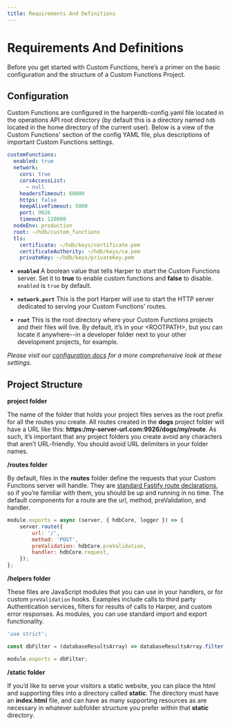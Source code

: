 ```yaml
---
title: Requirements And Definitions
---
```


# Requirements And Definitions

Before you get started with Custom Functions, here’s a primer on the basic configuration and the structure of a Custom Functions Project.

## Configuration

Custom Functions are configured in the harperdb-config.yaml file located in the operations API root directory (by default this is a directory named `hdb` located in the home directory of the current user). Below is a view of the Custom Functions' section of the config YAML file, plus descriptions of important Custom Functions settings.

```yaml
customFunctions:
  enabled: true
  network:
    cors: true
    corsAccessList:
      - null
    headersTimeout: 60000
    https: false
    keepAliveTimeout: 5000
    port: 9926
    timeout: 120000
  nodeEnv: production
  root: ~/hdb/custom_functions
  tls:
    certificate: ~/hdb/keys/certificate.pem
    certificateAuthority: ~/hdb/keys/ca.pem
    privateKey: ~/hdb/keys/privateKey.pem
```

- **`enabled`**
  A boolean value that tells Harper to start the Custom Functions server. Set it to **true** to enable custom functions and **false** to disable. `enabled` is `true` by default.

- **`network.port`**
  This is the port Harper will use to start the HTTP server dedicated to serving your Custom Functions’ routes.

- **`root`**
  This is the root directory where your Custom Functions projects and their files will live. By default, it’s in your \<ROOTPATH>, but you can locate it anywhere--in a developer folder next to your other development projects, for example.

_Please visit our [configuration docs](../configuration) for a more comprehensive look at these settings._

## Project Structure

**project folder**

The name of the folder that holds your project files serves as the root prefix for all the routes you create. All routes created in the **dogs** project folder will have a URL like this: **https:/my-server-url.com:9926/dogs/my/route**. As such, it’s important that any project folders you create avoid any characters that aren’t URL-friendly. You should avoid URL delimiters in your folder names.

**/routes folder**

By default, files in the **routes** folder define the requests that your Custom Functions server will handle. They are [standard Fastify route declarations](https:/www.fastify.io/docs/latest/Reference/Routes/), so if you’re familiar with them, you should be up and running in no time. The default components for a route are the url, method, preValidation, and handler.

```javascript
module.exports = async (server, { hdbCore, logger }) => {
	server.route({
		url: '/',
		method: 'POST',
		preValidation: hdbCore.preValidation,
		handler: hdbCore.request,
	});
};
```

**/helpers folder**

These files are JavaScript modules that you can use in your handlers, or for custom `preValidation` hooks. Examples include calls to third party Authentication services, filters for results of calls to Harper, and custom error responses. As modules, you can use standard import and export functionality.

```javascript
'use strict';

const dbFilter = (databaseResultsArray) => databaseResultsArray.filter((result) => result.showToApi === true);

module.exports = dbFilter;
```

**/static folder**

If you’d like to serve your visitors a static website, you can place the html and supporting files into a directory called **static**. The directory must have an **index.html** file, and can have as many supporting resources as are necessary in whatever subfolder structure you prefer within that **static** directory.
